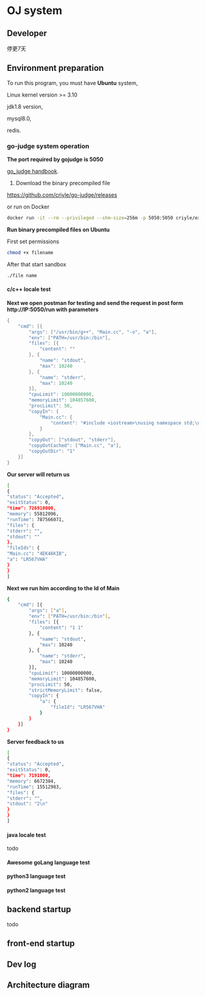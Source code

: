 # OJ system


## Developer
停更7天

## Environment preparation

 To run this program, you must have **Ubuntu** system,

 Linux kernel version >= 3.10

 jdk1.8 version,

 mysql8.0,

 redis.

### go-judge system operation

**The port required by gojudge is 5050**

<a href="">go_judge handbook</a>.

  1. Download the binary precompiled file

https://github.com/criyle/go-judge/releases

or run on Docker

~~~bash
docker run -it --rm --privileged --shm-size=256m -p 5050:5050 criyle/executorserver
~~~

**Run binary precompiled files on Ubuntu**

First set permissions

~~~bash
chmod +x filename
~~~

After that start sandbox

~~~BASH
./file name  
~~~

#### c/c++ locale test

**Next we open postman for testing and send the request in post form http://IP:5050/run with parameters**

~~~java
{
    "cmd": [{
        "args": ["/usr/bin/g++", "Main.cc", "-o", "a"],
        "env": ["PATH=/usr/bin:/bin"],
        "files": [{
            "content": ""
        }, {
            "name": "stdout",
            "max": 10240
        }, {
            "name": "stderr",
            "max": 10240
        }],
        "cpuLimit": 10000000000,
        "memoryLimit": 104857600,
        "procLimit": 50,
        "copyIn": {
            "Main.cc": {
                "content": "#include <iostream>\nusing namespace std;\nint main() {\nint a, b;\ncin >> a >> b;\ncout << a + b << endl;\n} "
            }
        },
        "copyOut": ["stdout", "stderr"],
        "copyOutCached": ["Main.cc", "a"],
        "copyOutDir": "1"
    }]
}
~~~

**Our server will return us**

~~~bash
[
{
"status": "Accepted",
"exitStatus": 0,
"time": 726910000,
"memory": 55812096,
"runTime": 787566071,
"files": {
"stderr": "",
"stdout": ""
},
"fileIds": {
"Main.cc": "4EK46KIB",
"a": "LR567VHA"
}
}
]
~~~

**Next we run him according to the Id of Main**

~~~bash
{
    "cmd": [{
        "args": ["a"],
        "env": ["PATH=/usr/bin:/bin"],
        "files": [{
            "content": "1 1"
        }, {
            "name": "stdout",
            "max": 10240
        }, {
            "name": "stderr",
            "max": 10240
        }],
        "cpuLimit": 10000000000,
        "memoryLimit": 104857600,
        "procLimit": 50,
        "strictMemoryLimit": false,
        "copyIn": {
            "a": {
                "fileId": "LR567VHA"
            }
        }
    }]
}
~~~

**Server feedback to us**

~~~bash
[
{
"status": "Accepted",
"exitStatus": 0,
"time": 7191000,
"memory": 6672384,
"runTime": 15512983,
"files": {
"stderr": "",
"stdout": "2\n"
}
}
]
~~~

#### java locale test

todo

#### Awesome goLang language test

#### python3 language test

#### python2 language test

## backend startup

todo

## front-end startup



## Dev log



## Architecture diagram


